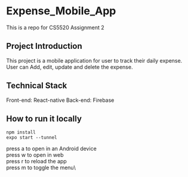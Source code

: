 # Expense_Mobile_App
This is a repo for CS5520 Assignment 2


## Project Introduction
This project is a mobile application for user to track their daily expense. User can Add, edit, update and delete the expense.

## Technical Stack
Front-end: React-native
Back-end: Firebase

## How to run it locally
```
npm install
expo start --tunnel
```

press a to open in an Android device\
press w to open in web\
press r to reload the app\
press m to toggle the menu\